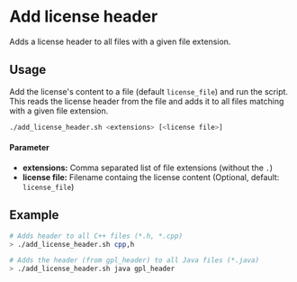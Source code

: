 # Add license header

Adds a license header to all files with a given file extension.


## Usage

Add the license's content to a file (default `license_file`) and run the script.
This reads the license header from the file and adds it to all files matching with a given file extension.

```bash
./add_license_header.sh <extensions> [<license file>]
```

#### Parameter

- **extensions:** Comma separated list of file extensions (without the `.`)
- **license file:** Filename containg the license content (Optional, default: `license_file`)


## Example

```bash
# Adds header to all C++ files (*.h, *.cpp)
> ./add_license_header.sh cpp,h

# Adds the header (from gpl_header) to all Java files (*.java)
> ./add_license_header.sh java gpl_header
```

